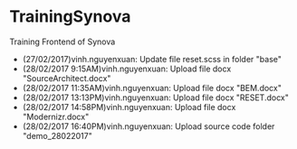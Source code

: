 # TrainingSynova
Training Frontend of Synova
+ (27/02/2017)vinh.nguyenxuan: Update file reset.scss in folder "base"
+ (28/02/2017 9:15AM)vinh.nguyenxuan: Upload file docx "SourceArchitect.docx"
+ (28/02/2017 11:35AM)vinh.nguyenxuan: Upload file docx "BEM.docx"
+ (28/02/2017 13:13PM)vinh.nguyenxuan: Upload file docx "RESET.docx"
+ (28/02/2017 14:58PM)vinh.nguyenxuan: Upload file docx "Modernizr.docx"
+ (28/02/2017 16:40PM)vinh.nguyenxuan: Upload source code folder "demo_28022017"
